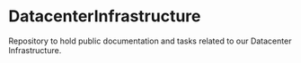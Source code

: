 # DatacenterInfrastructure
Repository to hold public documentation and tasks related to our Datacenter Infrastructure.
